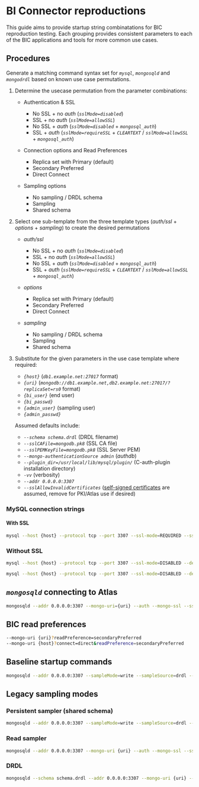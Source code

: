 # BI Connector reproductions

This guide aims to provide startup string combinatations for BIC reproduction testing.  Each grouping provides consistent parameters to each of the BIC applications and tools for more common use cases.

## Procedures

Generate a matching command syntax set for _`mysql`_, _`mongosqld`_ and _`mongodrdl`_ based on known use case permutations.

1. Determine the usecase permutation from the parameter combinations:

   - Authentication & SSL
     - No SSL + no _auth_ (_`sslMode=disabled`_)
     - SSL + no _auth_ (_`sslMode=allowSSL`_)
     - No SSL + _auth_ (_`sslMode=disabled`_ + _`mongosql_auth`_)
     - SSL + _auth_ (_`sslMode=requireSSL`_ + _`CLEARTEXT`_ / _`sslMode=allowSSL`_ + _`mongosql_auth`_)

   - Connection options and Read Preferences
     - Replica set with Primary (default)
     - Secondary Preferred
     - Direct Connect

   - Sampling options
     - No sampling / DRDL schema
     - Sampling
     - Shared schema

2. Select one sub-template from the three template types (_auth/ssl_ + _options_ + _sampling_) to create the desired permutations

   - _auth/ssl_
     - No SSL + no _auth_ (_`sslMode=disabled`_)
     - SSL + no _auth_ (_`sslMode=allowSSL`_)
     - No SSL + _auth_ (_`sslMode=disabled`_ + _`mongosql_auth`_)
     - SSL + _auth_ (_`sslMode=requireSSL`_ + _`CLEARTEXT`_ / _`sslMode=allowSSL`_ + _`mongosql_auth`_)

   - _options_
     - Replica set with Primary (default)
     - Secondary Preferred
     - Direct Connect

   - _sampling_
     - No sampling / DRDL schema
     - Sampling
     - Shared schema

3. Substitute for the given parameters in the use case template where required:

   - _`{host}`_ (_`db1.example.net:27017`_ format)
   - _`{uri}`_ (_`mongodb://db1.example.net,db2.example.net:27017/?replicaSet=rs0`_ format)
   - _`{bi_user}`_ (end user)
   - _`{bi_passwd}`_
   - _`{admin_user}`_ (sampling user)
   - _`{admin_passwd}`_

   Assumed defaults include:

   - _`--schema schema.drdl`_ (DRDL filename)
   - _`--sslCAFile=mongodb.pk8`_ (SSL CA file)
   - _`--sslPEMKeyFile=mongodb.pk8`_ (SSL Server PEM)
   - _`--mongo-authenticationSource admin`_ (_authdb_)
   - _`--plugin_dir=/usr/local/lib/mysql/plugin/`_ (C-auth-plugin installation directory)
   - _`-vv`_ (verbosity)
   - _`--addr 0.0.0.0:3307`_
   - _`--sslAllowInvalidCertificates`_ ([self-signed certificates](SSL%20commands.md#generating-common-use-certificates) are assumed, remove for PKI/Atlas use if desired)

### MySQL connection strings

#### With SSL

```bash
mysql --host {host} --protocol tcp --port 3307 --ssl-mode=REQUIRED --ssl-ca mongodb.pk8 --enable-cleartext-plugin -u {bi_user} -p
```

### Without SSL

```bash
mysql --host {host} --protocol tcp --port 3307 --ssl-mode=DISABLED --default-auth=mongosql_auth --plugin_dir=/usr/local/lib/mysql/plugin/ -u {bi_user} -p
```

```bash
mysql --host {host} --protocol tcp --port 3307 --ssl-mode=DISABLED --default-auth=mongosql_auth -u {bi_user} -p
```

## _`mongosqld`_ connecting to Atlas

```bash
mongosqld --addr 0.0.0.0:3307 --mongo-uri={uri} --auth --mongo-ssl --sslAllowInvalidCertificates --sslCAFile=mongodb.pk8 --sslPEMKeyFile=mongodb.pk8 --sslMode=allowSSL --mongo-authenticationSource admin -u {user} -p {passwd} -vv
```

## BIC read preferences

```bash
--mongo-uri {uri}?readPreference=secondaryPreferred
--mongo-uri {host}?connect=direct&readPreference=secondaryPreferred
```

## Baseline startup commands

```bash
mongosqld --addr 0.0.0.0:3307 --sampleMode=write --sampleSource=drdl --mongo-uri {uri} --auth --mongo-ssl --sslAllowInvalidCertificates --sslCAFile=mongodb.pk8 --sslPEMKeyFile=mongodb.pk8 --sslMode=allowSSL --mongo-authenticationSource admin -u {user} -p {passwd}
```

## Legacy sampling modes

### Persistent sampler (shared schema)

```bash
mongosqld --addr 0.0.0.0:3307 --sampleMode=write --sampleSource=drdl --mongo-uri {uri} --auth --mongo-ssl --sslAllowInvalidCertificates --sslCAFile=mongodb.pk8 --sslPEMKeyFile=mongodb.pk8 --sslMode=allowSSL --mongo-authenticationSource admin -u {user} -p {passwd}
```

### Read sampler

```bash
mongosqld --addr 0.0.0.0:3307 --mongo-uri {uri} --auth --mongo-ssl --sslAllowInvalidCertificates --sslCAFile=mongodb.pk8 --sslPEMKeyFile=mongodb.pk8 --sslMode=allowSSL --mongo-authenticationSource admin -u {user} -p {passwd} -vv
```

### DRDL

```bash
mongosqld --schema schema.drdl --addr 0.0.0.0:3307 --mongo-uri {uri} --auth --mongo-ssl --sslAllowInvalidCertificates --sslCAFile=mongodb.pk8 --sslPEMKeyFile=mongodb.pk8 --sslMode=allowSSL -u={user} -u={passwd} -vv
```
